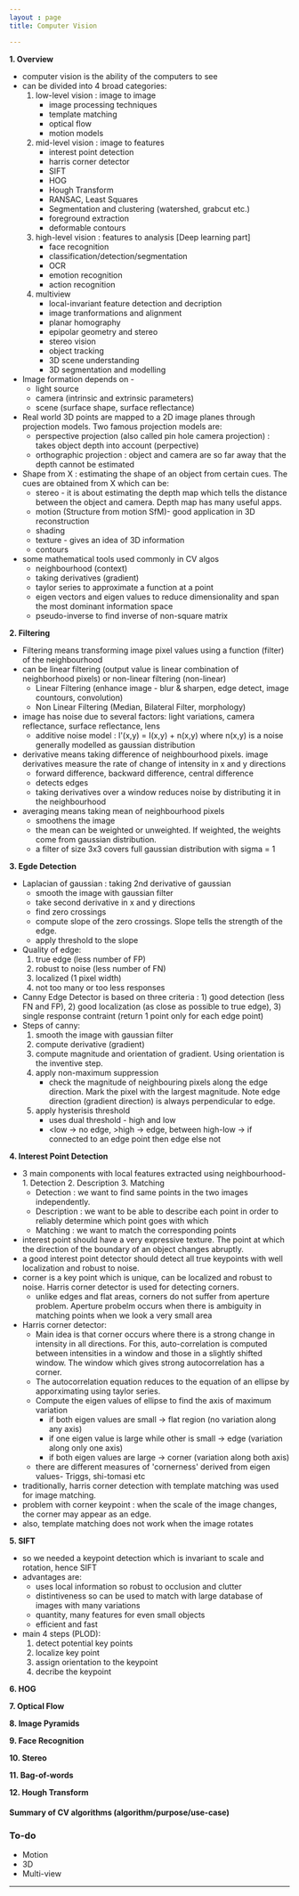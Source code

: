 ```yaml
---
layout : page
title: Computer Vision

---
```


**1. Overview** 
* computer vision is the ability of the computers to see 
* can be divided into 4 broad categories:
	1. low-level vision : image to image 
		* image processing techniques
		* template matching
		* optical flow
		* motion models
	2. mid-level vision : image to features
		* interest point detection
		* harris corner detector
		* SIFT
		* HOG
		* Hough Transform
		* RANSAC, Least Squares
		* Segmentation and clustering (watershed, grabcut etc.)
		* foreground extraction
		* deformable contours
	3. high-level vision : features to analysis [Deep learning part]
		* face recognition
		* classification/detection/segmentation
		* OCR
		* emotion recognition
		* action recognition
	4. multiview
		* local-invariant feature detection and decription
		* image tranformations and alignment
		* planar homography
		* epipolar geometry and stereo
		* stereo vision
		* object tracking
		* 3D scene understanding
		* 3D segmentation and modelling
* Image formation depends on - 
	* light source
	* camera (intrinsic and extrinsic parameters)
	* scene (surface shape, surface reflectance)
* Real world 3D points are mapped to a 2D image planes through projection models. Two famous projection models are:
	* perspective projection (also called pin hole camera projection) : takes object depth into account (perpective)
	* orthographic projection : object and camera are so far away that the depth cannot be estimated
* Shape from X : estimating the shape of an object from certain cues. The cues are obtained from X which can be:
	* stereo - it is about estimating the depth map which tells the distance between the object and camera. Depth map has many useful apps.
	* motion (Structure from motion SfM)- good application in 3D reconstruction
	* shading
	* texture - gives an idea of 3D information
	* contours
* some mathematical tools used commonly in CV algos
	* neighbourhood (context) 
	* taking derivatives (gradient)
	* taylor series to approximate a function at a point
	* eigen vectors and eigen values to reduce dimensionality and span the most dominant information space
	* pseudo-inverse to find inverse of non-square matrix

**2. Filtering**

* Filtering means transforming image pixel values using a function (filter) of the neighbourhood
* can be linear filtering (output value is linear combination of neighborhood pixels) or non-linear filtering (non-linear)
	* Linear Filtering (enhance image - blur & sharpen, edge detect, image countours, convolution)
	* Non Linear Filtering (Median, Bilateral Filter, morphology)
* image has noise due to several factors: light variations, camera reflectance, surface reflectance, lens
	* additive noise model : I'(x,y) = I(x,y) + n(x,y) where n(x,y) is a noise generally modelled as gaussian distribution
* derivative means taking difference of neighbourhood pixels. image derivatives measure the rate of change of intensity in x and y directions
	* forward difference, backward difference, central difference
	* detects edges
	* taking derivatives over a window reduces noise by distributing it in the neighbourhood
* averaging means taking mean of neighbourhood pixels
	* smoothens the image
	* the mean can be weighted or unweighted. If weighted, the weights come from gaussian distribution.
	* a filter of size 3x3 covers full gaussian distribution with sigma = 1
	
**3. Egde Detection**

* Laplacian of gaussian : taking 2nd derivative of gaussian
	* smooth the image with gaussian filter
	* take second derivative in x and y directions
	* find zero crossings 
	* compute slope of the zero crossings. Slope tells the strength of the edge.
	* apply threshold to the slope 
* Quality of edge:
	1. true edge (less number of FP)
	2. robust to noise (less number of FN)
	3. localized (1 pixel width)
	4. not too many or too less responses
* Canny Edge Detector is based on three criteria : 1) good detection (less FN and FP), 2) good localization (as close as possible to true edge), 3) single response contraint (return 1 point only for each edge point)
* Steps of canny:
	1. smooth the image with gaussian filter
	2. compute derivative (gradient)
	3. compute magnitude and orientation of gradient. Using orientation is the inventive step.
	4. apply non-maximum suppression
		* check the magnitude of neighbouring pixels along the edge direction. Mark the pixel with the largest magnitude.
		Note edge direction (gradient direction) is always perpendicular to edge.
	5. apply hysterisis threshold
		* uses dual threshold - high and low
		*  <low -> no edge, >high -> edge, between high-low -> if connected to an edge point then edge else not
	
**4. Interest Point Detection**
* 3 main components with local features extracted using neighbourhood- 1. Detection 2. Description 3. Matching
	* Detection : we want to find same points in the two images independently. 
	* Description : we want to be able to describe each point in order to reliably determine which point goes with which	
	* Matching : we want to match the corresponding points
* interest point should have a very expressive texture. The point at which the direction of the boundary of an object changes abruptly.
* a good interest point detector should detect all true keypoints with well localization and robust to noise.
* corner is a key point which is unique, can be localized and robust to noise. Harris corner detector is used for detecting corners.
	* unlike edges and flat areas, corners do not suffer from aperture problem. Aperture probelm occurs when there is ambiguity in matching points when we look a very small area
* Harris corner detector:
	* Main idea is that corner occurs where there is a strong change in intensity in all directions. For this, auto-correlation is computed between intensities in a window and those in a slightly shifted window. The window which gives strong autocorrelation has a corner.
	* The autocorrelation equation reduces to the equation of an ellipse by apporximating using taylor series. 
	* Compute the eigen values of ellipse to find the axis of maximum variation
		* if both eigen values are small -> flat region (no variation along any axis)
		* if one eigen value is large while other is small -> edge (variation along only one axis)
		* if both eigen values are large -> corner (variation along both axis)
	* there are different measures of 'cornerness' derived from eigen values- Triggs, shi-tomasi etc
* traditionally, harris corner detection with template matching was used for image matching.	
* problem with corner keypoint : when the scale of the image changes, the corner may appear as an edge.
* also, template matching does not work when the image rotates

**5. SIFT**
* so we needed a keypoint detection which is invariant to scale and rotation, hence SIFT
* advantages are:
	* uses local information so robust to occlusion and clutter
	* distintiveness so can be used to match with large database of images with many variations
	* quantity, many features for even small objects
	* efficient and fast
* main 4 steps (PLOD):
	1. detect potential key points 
	2. localize key point
	3. assign orientation to the keypoint
	4. decribe the keypoint

**6. HOG**

**7. Optical Flow**

**8. Image Pyramids**

**9. Face Recognition**

**10. Stereo**

**11. Bag-of-words**

**12. Hough Transform**  

#### Summary of CV algorithms (algorithm/purpose/use-case)

### To-do
* Motion
* 3D
* Multi-view

---
